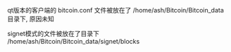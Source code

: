   
  qt版本的客户端的
  bitcoin.conf 文件被放在了 /home/ash/Bitcoin/Bitcoin_data 目录下, 原因未知


signet模式的文件被放在了目录下
/home/ash/Bitcoin/Bitcoin_data/signet/blocks


